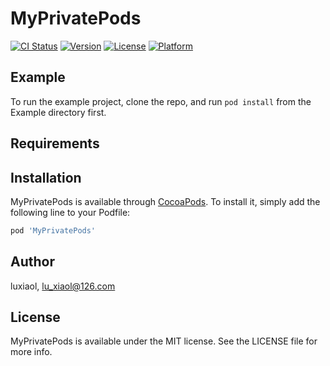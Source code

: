 # MyPrivatePods

[![CI Status](http://img.shields.io/travis/luxiaol/MyPrivatePods.svg?style=flat)](https://travis-ci.org/luxiaol/MyPrivatePods)
[![Version](https://img.shields.io/cocoapods/v/MyPrivatePods.svg?style=flat)](http://cocoapods.org/pods/MyPrivatePods)
[![License](https://img.shields.io/cocoapods/l/MyPrivatePods.svg?style=flat)](http://cocoapods.org/pods/MyPrivatePods)
[![Platform](https://img.shields.io/cocoapods/p/MyPrivatePods.svg?style=flat)](http://cocoapods.org/pods/MyPrivatePods)

## Example

To run the example project, clone the repo, and run `pod install` from the Example directory first.

## Requirements

## Installation

MyPrivatePods is available through [CocoaPods](http://cocoapods.org). To install
it, simply add the following line to your Podfile:

```ruby
pod 'MyPrivatePods'
```

## Author

luxiaol, lu_xiaol@126.com

## License

MyPrivatePods is available under the MIT license. See the LICENSE file for more info.
